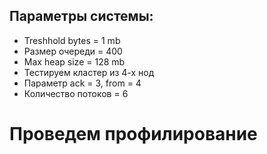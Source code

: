 ## Параметры системы:
* Treshhold bytes = 1 mb
* Размер очереди = 400
* Max heap size = 128 mb
* Тестируем кластер из 4-х нод
* Параметр ack = 3, from = 4
* Количество потоков = 6

# Проведем профилирование

